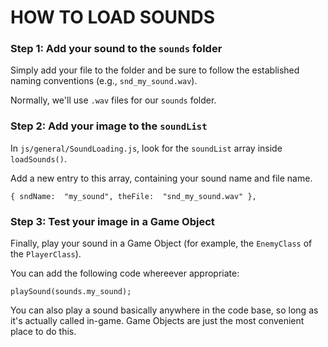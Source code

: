 # HOW TO LOAD SOUNDS

### Step 1: Add your sound to the `sounds` folder

Simply add your file to the folder and be sure to follow the established naming conventions (e.g., `snd_my_sound.wav`).

Normally, we'll use `.wav` files for our `sounds` folder.

### Step 2: Add your image to the `soundList`

In `js/general/SoundLoading.js`, look for the `soundList` array inside `loadSounds()`.

Add a new entry to this array, containing your sound name and file name.

    { sndName:  "my_sound", theFile:  "snd_my_sound.wav" },

### Step 3: Test your image in a Game Object

Finally, play your sound in a Game Object (for example, the `EnemyClass` of the `PlayerClass`).

You can add the following code whereever appropriate:

    playSound(sounds.my_sound);

You can also play a sound basically anywhere in the code base, so long as it's actually called in-game. Game Objects are just the most convenient place to do this.
